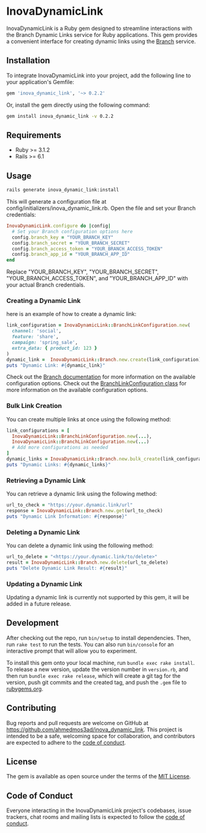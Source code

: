 # InovaDynamicLink

InovaDynamicLink is a Ruby gem designed to streamline interactions with the Branch Dynamic Links service for Ruby applications. This gem provides a convenient interface for creating dynamic links using the [Branch](https://branch.io/) service.

## Installation

To integrate InovaDynamicLink into your project, add the following line to your application's Gemfile:

```ruby
gem 'inova_dynamic_link', '~> 0.2.2'
```

Or, install the gem directly using the following command:

```bash
gem install inova_dynamic_link -v 0.2.2
```

## Requirements

- Ruby >= 3.1.2
- Rails >= 6.1

## Usage

```bash
rails generate inova_dynamic_link:install
```

This will generate a configuration file at config/initializers/inova_dynamic_link.rb. Open the file and set your Branch credentials:

```ruby
InovaDynamicLink.configure do |config|
  # Set your Branch configuration options here
  config.branch_key = "YOUR_BRANCH_KEY"
  config.branch_secret = "YOUR_BRANCH_SECRET"
  config.branch_access_token = "YOUR_BRANCH_ACCESS_TOKEN"
  config.branch_app_id = "YOUR_BRANCH_APP_ID"
end
```

Replace "YOUR_BRANCH_KEY", "YOUR_BRANCH_SECRET", "YOUR_BRANCH_ACCESS_TOKEN", and "YOUR_BRANCH_APP_ID" with your actual Branch credentials.

### Creating a Dynamic Link

here is an example of how to create a dynamic link:

```ruby
link_configuration = InovaDynamicLink::BranchLinkConfiguration.new(
  channel: 'social',
  feature: 'share',
  campaign: 'spring_sale',
  extra_data: { product_id: 123 }
)
dynamic_link =  InovaDynamicLink::Branch.new.create(link_configuration)
puts "Dynamic Link: #{dynamic_link}"
```

Check out the [Branch documentation](https://help.branch.io/developers-hub/reference/createdeeplinkurl) for more information on the available configuration options.
Check out the [BranchLinkConfiguration class](https://github.com/ahmedmos3ad/inova_dynamic_link/blob/master/lib/inova_dynamic_link/branch_link_configuration.rb) for more information on the available configuration options.

### Bulk Link Creation

You can create multiple links at once using the following method:

```ruby
link_configurations = [
  InovaDynamicLink::BranchLinkConfiguration.new(...),
  InovaDynamicLink::BranchLinkConfiguration.new(...)
  # Add more configurations as needed
]
dynamic_links = InovaDynamicLink::Branch.new.bulk_create(link_configurations)
puts "Dynamic Links: #{dynamic_links}"
```

### Retrieving a Dynamic Link

You can retrieve a dynamic link using the following method:

```ruby
url_to_check = "https://your.dynamic.link/url"
response = InovaDynamicLink::Branch.new.get(url_to_check)
puts "Dynamic Link Information: #{response}"
```

### Deleting a Dynamic Link

You can delete a dynamic link using the following method:

```ruby
url_to_delete = "<https://your.dynamic.link/to/delete>"
result = InovaDynamicLink::Branch.new.delete(url_to_delete)
puts "Delete Dynamic Link Result: #{result}"
```

### Updating a Dynamic Link

Updating a dynamic link is currently not supported by this gem, it will be added in a future release.

## Development

After checking out the repo, run `bin/setup` to install dependencies. Then, run `rake test` to run the tests. You can also run `bin/console` for an interactive prompt that will allow you to experiment.

To install this gem onto your local machine, run `bundle exec rake install`. To release a new version, update the version number in `version.rb`, and then run `bundle exec rake release`, which will create a git tag for the version, push git commits and the created tag, and push the `.gem` file to [rubygems.org](https://rubygems.org).

## Contributing

Bug reports and pull requests are welcome on GitHub at <https://github.com/ahmedmos3ad/inova_dynamic_link>. This project is intended to be a safe, welcoming space for collaboration, and contributors are expected to adhere to the [code of conduct](https://github.com/ahmedmos3ad/inova_dynamic_link/blob/master/CODE_OF_CONDUCT.md).

## License

The gem is available as open source under the terms of the [MIT License](https://opensource.org/licenses/MIT).

## Code of Conduct

Everyone interacting in the InovaDynamicLink project's codebases, issue trackers, chat rooms and mailing lists is expected to follow the [code of conduct](https://github.com/[ahmedmos3ad]/inova_dynamic_link/blob/master/CODE_OF_CONDUCT.md).
